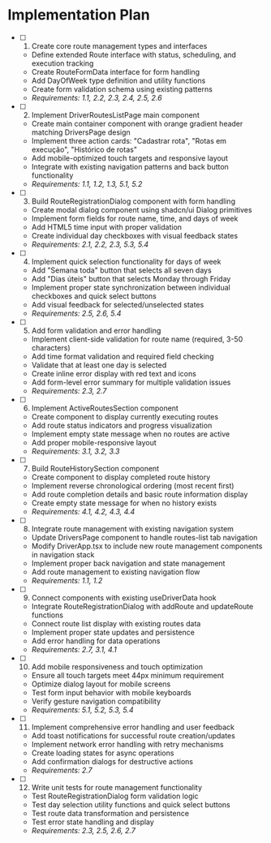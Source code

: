 # Implementation Plan

- [ ] 1. Create core route management types and interfaces
  - Define extended Route interface with status, scheduling, and execution tracking
  - Create RouteFormData interface for form handling
  - Add DayOfWeek type definition and utility functions
  - Create form validation schema using existing patterns
  - _Requirements: 1.1, 2.2, 2.3, 2.4, 2.5, 2.6_

- [ ] 2. Implement DriverRoutesListPage main component
  - Create main container component with orange gradient header matching DriversPage design
  - Implement three action cards: "Cadastrar rota", "Rotas em execução", "Histórico de rotas"
  - Add mobile-optimized touch targets and responsive layout
  - Integrate with existing navigation patterns and back button functionality
  - _Requirements: 1.1, 1.2, 1.3, 5.1, 5.2_

- [ ] 3. Build RouteRegistrationDialog component with form handling
  - Create modal dialog component using shadcn/ui Dialog primitives
  - Implement form fields for route name, time, and days of week
  - Add HTML5 time input with proper validation
  - Create individual day checkboxes with visual feedback states
  - _Requirements: 2.1, 2.2, 2.3, 5.3, 5.4_

- [ ] 4. Implement quick selection functionality for days of week
  - Add "Semana toda" button that selects all seven days
  - Add "Dias úteis" button that selects Monday through Friday
  - Implement proper state synchronization between individual checkboxes and quick select buttons
  - Add visual feedback for selected/unselected states
  - _Requirements: 2.5, 2.6, 5.4_

- [ ] 5. Add form validation and error handling
  - Implement client-side validation for route name (required, 3-50 characters)
  - Add time format validation and required field checking
  - Validate that at least one day is selected
  - Create inline error display with red text and icons
  - Add form-level error summary for multiple validation issues
  - _Requirements: 2.3, 2.7_

- [ ] 6. Implement ActiveRoutesSection component
  - Create component to display currently executing routes
  - Add route status indicators and progress visualization
  - Implement empty state message when no routes are active
  - Add proper mobile-responsive layout
  - _Requirements: 3.1, 3.2, 3.3_

- [ ] 7. Build RouteHistorySection component
  - Create component to display completed route history
  - Implement reverse chronological ordering (most recent first)
  - Add route completion details and basic route information display
  - Create empty state message for when no history exists
  - _Requirements: 4.1, 4.2, 4.3, 4.4_

- [ ] 8. Integrate route management with existing navigation system
  - Update DriversPage component to handle routes-list tab navigation
  - Modify DriverApp.tsx to include new route management components in navigation stack
  - Implement proper back navigation and state management
  - Add route management to existing navigation flow
  - _Requirements: 1.1, 1.2_

- [ ] 9. Connect components with existing useDriverData hook
  - Integrate RouteRegistrationDialog with addRoute and updateRoute functions
  - Connect route list display with existing routes data
  - Implement proper state updates and persistence
  - Add error handling for data operations
  - _Requirements: 2.7, 3.1, 4.1_

- [ ] 10. Add mobile responsiveness and touch optimization
  - Ensure all touch targets meet 44px minimum requirement
  - Optimize dialog layout for mobile screens
  - Test form input behavior with mobile keyboards
  - Verify gesture navigation compatibility
  - _Requirements: 5.1, 5.2, 5.3, 5.4_

- [ ] 11. Implement comprehensive error handling and user feedback
  - Add toast notifications for successful route creation/updates
  - Implement network error handling with retry mechanisms
  - Create loading states for async operations
  - Add confirmation dialogs for destructive actions
  - _Requirements: 2.7_

- [ ] 12. Write unit tests for route management functionality
  - Test RouteRegistrationDialog form validation logic
  - Test day selection utility functions and quick select buttons
  - Test route data transformation and persistence
  - Test error state handling and display
  - _Requirements: 2.3, 2.5, 2.6, 2.7_